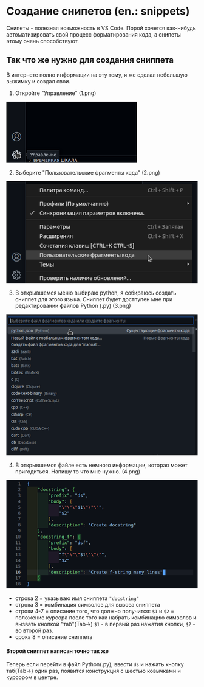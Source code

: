 # Создание снипетов (en.: snippets)

Снипеты - полезная возможность в VS Code.
Порой хочется как-нибудь автоматизировать свой процесс форматирования кода,
а снипеты этому очень способствуют.

## Так что же нужно для создания сниппета

В интернете полно информации на эту тему, я же сделал небольшую выжимку и создал свои.

1. Откройте "Управление" (1.png)

![](1.png)

2. Выберите "Пользовательские фрагменты кода" (2.png)

![](2.png)

3. В открывшемся меню выбираю python, я собираюсь создать сниппет для этого языка. Сниппет будет достпупен мне при редактировании файлов Python (.py) (3.png)

![](3.png)

4. В открывшемся файле есть немного информации, которая может пригодиться. Напишу то что мне нужно. (4.png)

![](4.png)

- строка 2 = указываю имя сниппета  `"docstring"`
- строка 3 = комбинация символов для вызова сниппета
- строки 4-7 = описание того, что должно получится:
 `$1` и `$2` = положение курсора после того как набрать комбинацию символов и вызвать кнопкой "таб"(Tab->) `$1` - в первый раз нажатия кнопки, `$2` - во второй раз.
- срока 8 = описание сниппета

#### Второй сниппет написан точно так же

Теперь если перейти в файл Python(.py), ввести `ds` и нажать кнопку таб(Tab->) один раз, появится конструкция с шестью ковычками и курсором в центре.
